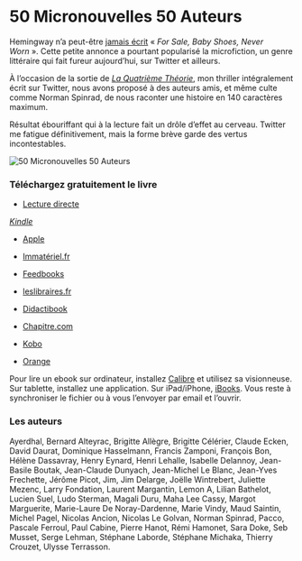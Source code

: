 # 50 Micronouvelles 50 Auteurs

Hemingway n’a peut-être [jamais écrit](https://tcrouzet.com/la-quatrieme-theorie/la-quatrieme-theorie-liens/) « *For Sale, Baby Shoes, Never Worn* ». Cette petite annonce a pourtant popularisé la microfiction, un genre littéraire qui fait fureur aujourd’hui, sur Twitter et ailleurs.<span id="more-32130"></span>

À l’occasion de la sortie de [*La Quatrième Théorie*](https://tcrouzet.com/la-quatrieme-theorie/), mon thriller intégralement écrit sur Twitter, nous avons proposé à des auteurs amis, et même culte comme Norman Spinrad, de nous raconter une histoire en 140 caractères maximum.

Résultat ébouriffant qui à la lecture fait un drôle d’effet au cerveau. Twitter me fatigue définitivement, mais la forme brève garde des vertus incontestables.

![50 Micronouvelles 50 Auteurs](https://tcrouzet.com/images_tc/2013/04/cover.jpg)

### Téléchargez gratuitement le livre

- [Lecture directe](http://librairie.immateriel.fr/fr/read_book/9782919358496/book0001#pct0)

*[Kindle](http://www.amazon.fr/50-Micronouvelles-ebook/dp/B00C5F9S7Y)*

- [Apple](https://itunes.apple.com/fr/book/id630526236)

- [Immatériel.fr](http://librairie.immateriel.fr/fr/ebook/9782919358496/50-micronouvelles)

- [Feedbooks](http://fr.feedbooks.com/item/468852/50-micronouvelles)

- [leslibraires.fr](http://www.leslibraires.fr/livre/4093265-50-micronouvelles-thierry-crouzet-yal-ayerdhal-nicolas-ancion--thaulk)

- [Didactibook](http://www.didactibook.com/produit/95457/9782919358496/50%20Micronouvelles)

- [Chapitre.com](http://telecharger-ebook.chapitre.com/ebook/article/1166637/343928/50%2520Micronouvelles/Thierry%2520Crouzet/3612220136161)

- [Kobo](http://www.kobobooks.com/ebook/a/book-wk8D9WpRx0KgDdPlSZtKhw/page1.html)

- [Orange](http://read-and-go.orange.fr/livres/l/53174)

Pour lire un ebook sur ordinateur, installez [Calibre](http://calibre-ebook.com/) et utilisez sa visionneuse. Sur tablette, installez une application. Sur iPad/iPhone, [iBooks](http://www.apple.com/fr/apps/ibooks/). Vous reste à synchroniser le fichier ou à vous l’envoyer par email et l’ouvrir.

### Les auteurs

Ayerdhal, Bernard Alteyrac, Brigitte Allègre, Brigitte Célérier, Claude Ecken, David Daurat, Dominique Hasselmann, Francis Zamponi, François Bon, Hélène Dassavray, Henry Eynard, Henri Lehalle, Isabelle Delannoy, Jean-Basile Boutak, Jean-Claude Dunyach, Jean-Michel Le Blanc, Jean-Yves Frechette, Jérôme Picot, Jim, Jim Delarge, Joëlle Wintrebert, Juliette Mezenc, Larry Fondation, Laurent Margantin, Lemon A, Lilian Bathelot, Lucien Suel, Ludo Sterman, Magali Duru, Maha Lee Cassy, Margot Marguerite, Marie-Laure De Noray-Dardenne, Marie Vindy, Maud Saintin, Michel Pagel, Nicolas Ancion, Nicolas Le Golvan, Norman Spinrad, Pacco, Pascale Ferroul, Paul Cabine, Pierre Hanot, Rémi Hamonet, Sara Doke, Seb Musset, Serge Lehman, Stéphane Laborde, Stéphane Michaka, Thierry Crouzet, Ulysse Terrasson.